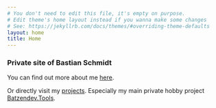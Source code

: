 ```yaml
---
# You don't need to edit this file, it's empty on purpose.
# Edit theme's home layout instead if you wanna make some changes
# See: https://jekyllrb.com/docs/themes/#overriding-theme-defaults
layout: home
title: Home
---
```


### Private site of Bastian Schmidt

You can find out more about me [here](/about).

Or directly visit my [projects](/projects).
Especially my main private hobby project [Batzendev.Tools](/projects/batzendev.tools).
